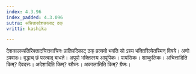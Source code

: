 ```yaml
---
index: 4.3.96
index_padded: 4.3.096
sutra: अचित्ताददेशकालाट् ठक्
vritti: kashika

---
```

देशकालव्यतिरिक्तादचित्तवाचिनः प्रातिपदिकाट् ठक् प्रत्ययो भवति सो ऽस्य भक्तिरित्येतस्मिन् विषये। अणो ऽपवादः। वृद्धाच् छं परत्वाद् बाधते। अपूपो भक्तिरस्य आपूपिकः। पायसिकः। शाष्कुलिकः। अचित्तादिति किम्? दैवदत्तः। अदेशादिति किम्? स्रौघ्नः। अकालातिति किम्? ग्रैष्मः।